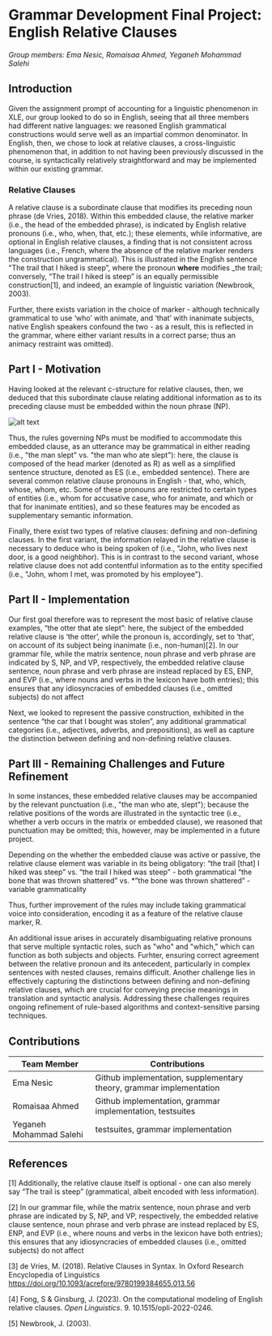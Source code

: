# Grammar Development Final Project: English Relative Clauses

_Group members: Ema Nesic, Romaisaa Ahmed, Yeganeh Mohammad Salehi_

## Introduction

Given the assignment prompt of accounting for a linguistic phenomenon in XLE, our group looked to do so in English, seeing that all three members had different native languages: we reasoned English grammatical constructions would serve well as an impartial common denominator. In English, then, we chose to look at relative clauses, a cross-linguistic phenomenon that, in addition to not having been previously discussed in the course, is syntactically relatively straightforward and may be implemented within our existing grammar.


### Relative Clauses
A relative clause is a subordinate clause that modifies its preceding noun phrase (de Vries, 2018). Within this embedded clause, the relative marker (i.e., the head of the embedded phrase), is indicated by English relative pronouns (i.e., who, when, that, etc.); these elements, while informative, are optional in English relative clauses, a finding that is not consistent across languages (i.e., French, where the absence of the relative marker renders the construction ungrammatical). This is illustrated in the English sentence "The trail that I hiked is steep”, where the pronoun **where** modifies _the trail; conversely, “The trail I hiked is steep” is an equally permissible construction[1], and indeed, an example of linguistic variation (Newbrook, 2003). 

Further, there exists variation in the choice of marker - although technically grammatical to use ‘who’ with animate, and ‘that’ with inanimate subjects, native English speakers confound the two - as a result, this is reflected in the grammar, where either variant results in a correct parse; thus an animacy restraint was omitted).

## Part I - Motivation

Having looked at the relevant c-structure for relative clauses, then, we deduced that this subordinate clause relating additional information as to its preceding clause must be embedded within the noun phrase (NP).

![alt text](http://i.pinimg.com/474x/3c/02/d3/3c02d3c06ba7cab08cd9c7de3e9762e3.jpg)

Thus, the rules governing NPs must be modified to accommodate this embedded clause, as an utterance may be grammatical in either reading (i.e., "the man slept" vs. "the man who ate slept"): here, the clause is composed of the head marker (denoted as R) as well as a simplified sentence structure, denoted as ES (i.e., embedded sentence).
There are several common relative clause pronouns in English - that, who, which, whose, whom, etc. Some of these pronouns are restricted to certain types of entities (i.e., whom for accusative case, who for animate, and which or that for inanimate entities), and so these features may be encoded as supplementary semantic information.

Finally, there exist two types of relative clauses: defining and non-defining clauses. In the first variant, the information relayed in the relative clause is necessary to deduce who is being spoken of (i.e., "John, who lives next door, is a good neighbhor). This is in contrast to the second variant, whose relative clause does not add contentful information as to the entity specified (i.e., "John, whom I met, was promoted by his employee").

## Part II - Implementation

Our first goal therefore was to represent the most basic of relative clause examples, “the otter that ate slept”: here, the subject of the embedded relative clause is ‘the otter’, while the pronoun is, accordingly, set to ‘that’, on account of its subject being inanimate (i.e., non-human)[2]. 
In our grammar file, while the matrix sentence, noun phrase and verb phrase are indicated by S, NP, and VP, respectively, the embedded relative clause sentence, noun phrase and verb phrase are instead replaced by ES, ENP, and EVP (i.e., where nouns and verbs in the lexicon have both entries); this ensures that any idiosyncracies of embedded clauses (i.e., omitted subjects) do not affect 

 Next, we looked to represent the passive construction, exhibited in the sentence “the car that I bought was stolen”, any additional grammatical categories (i.e., adjectives, adverbs, and prepositions), as well as capture the distinction between defining and non-defining relative clauses.

## Part III - Remaining Challenges and Future Refinement

In some instances, these embedded relative clauses may be accompanied by the relevant punctuation (i.e., "the man who ate, slept"); because the relative positions of the words are illustrated in the syntactic tree (i.e., whether a verb occurs in the matrix or embedded clause), we reasoned that punctuation may be omitted; this, however, may be implemented in a future project.

Depending on the whether the embedded clause was active or passive, the relative clause element was variable in its being obligatory:
“the trail [that] I hiked was steep” vs. “the trail I hiked was steep” - both grammatical
“the bone that was thrown shattered” vs. *”the bone was thrown shattered” - variable grammaticality

Thus, further improvement of the rules may include taking grammatical voice into consideration, encoding it as a feature of the relative clause marker, R.

An additional issue arises in accurately disambiguating relative pronouns that serve multiple syntactic roles, such as "who" and "which," which can function as both subjects and objects. Furhter, ensuring correct agreement between the relative pronoun and its antecedent, particularly in complex sentences with nested clauses, remains difficult. Another challenge lies in effectively capturing the distinctions between defining and non-defining relative clauses, which are crucial for conveying precise meanings in translation and syntactic analysis. Addressing these challenges requires ongoing refinement of rule-based algorithms and context-sensitive parsing techniques.

## Contributions

| Team Member  | Contributions                                             |
|--------------|-----------------------------------------------------------|
| Ema Nesic  | Github implementation, supplementary theory, grammar implementation |
| Romaisaa Ahmed | Github implementation, grammar implementation, testsuites |
| Yeganeh Mohammad Salehi | testsuites, grammar implementation |

## References
[1] Additionally, the relative clause itself is optional - one can also merely say “The trail is steep” (grammatical, albeit encoded with less information).

[2] In our grammar file, while the matrix sentence, noun phrase and verb phrase are indicated by S, NP, and VP, respectively, the embedded relative clause sentence, noun phrase and verb phrase are instead replaced by ES, ENP, and EVP (i.e., where nouns and verbs in the lexicon have both entries); this ensures that any idiosyncracies of embedded clauses (i.e., omitted subjects) do not affect 

[3] de Vries, M. (2018). Relative Clauses in Syntax. In Oxford Research Encyclopedia of Linguistics https://doi.org/10.1093/acrefore/9780199384655.013.56

[4] Fong, S & Ginsburg, J. (2023). On the computational modeling of English relative clauses. *Open Linguistics*. 9. 10.1515/opli-2022-0246. 

[5] Newbrook, J. (2003).




